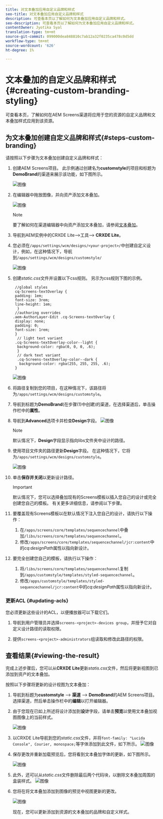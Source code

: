 ```yaml
---
title: 对文本叠加应用自定义品牌和样式
seo-title: 对文本叠加应用自定义品牌和样式
description: 可查看本页以了解如何为文本叠加应用自定义品牌和样式。
seo-description: 可查看本页以了解如何为文本叠加应用自定义品牌和样式。
contentOwner: Jyotika Syal
translation-type: tm+mt
source-git-commit: 099000dea848810c7ab12a32f0235ca478c0d5dd
workflow-type: tm+mt
source-wordcount: '626'
ht-degree: 1%

---
```



# 文本叠加的自定义品牌和样式{#creating-custom-branding-styling}

可查看本页，了解如何在AEM Screens渠道将应用于您的资源的自定义品牌和文本叠加样式应用到该资源。

## 为文本叠加创建自定义品牌和样式{#steps-custom-branding}

请按照以下步骤为文本叠加创建自定义品牌和样式：

1. 创建AEM Screens项目。 此示例通过创建名为&#x200B;**customstyle**&#x200B;的项目和标题为&#x200B;**DemoBrand**&#x200B;的渠道来展示该功能，如下图所示。

   ![图像](/help/user-guide/assets/custom-brand/custom-brand1.png)

1. 在编辑器中拖放图像，并向资产添加文本叠加。

   ![图像](/help/user-guide/assets/custom-brand/custom-brand2.png)

   >[!NOTE]
   >要了解如何在渠道编辑器中向资产添加文本叠加，请参阅[文本叠加](/help/user-guide/text-overlay.md)。

1. 导航到AEM实例中的CRXDE Lite—>工具—> **CRXDE Lite**。

1. 您必须在`/apps/settings/wcm/designs/<your-project>/`中创建自定义设计，例如，在这种情况下，导航到`/apps/settings/wcm/designs/customstyle/`

   ![图像](/help/user-guide/assets/custom-brand/custom-brand3.png)

1. 创建&#x200B;*static.css*&#x200B;文件并设置以下css规则。 另示为css规则下图的示例。

   ```shell
    //global styles
    cq-Screens-textOverlay {
    padding: 1em;
    font-size: 3rem;
    line-height: 1em;
     }
    //authoring overrides
   .aem-AuthorLayer-Edit .cq-Screens-textOverlay {
    display: none;
    padding: 0;
    font-size: 1rem;
    }
     // light text variant
    .cq-Screens-textOverlay-color--light {
     background-color: rgba(0, 0, 0, .6);
     }
     // dark text variant
     .cq-Screens-textOverlay-color--dark {
      background-color: rgba(255, 255, 255, .6);
    }
   ```

   ![图像](/help/user-guide/assets/custom-brand/custom-brand4.png)

1. 将路径复制到您的项目，在这种情况下，该路径将为`/apps/settings/wcm/designs/customstyle`。

1. 导航到标题为&#x200B;**DemoBrand**(在步骤(1)中创建)的渠道，在选择渠道后，单击操作栏中的&#x200B;**属性**。

1. 导航到&#x200B;**Advanced**&#x200B;选项卡并检查&#x200B;**Design**字段。
   ![图像](/help/user-guide/assets/custom-brand/custom-brand5.png)

   >[!NOTE]
   >默认情况下，**Design**&#x200B;字段显示指向libs文件夹中设计的路径。

1. 使用项目文件夹的路径更新&#x200B;**Design**&#x200B;字段。 在这种情况下，它将为`/apps/settings/wcm/designs/customstyle`。

   ![图像](/help/user-guide/assets/custom-brand/custom-brand6.png)

1. 单击&#x200B;**保存并关闭**&#x200B;以更新设计路径。

   >[!IMPORTANT]
   >默认情况下，您可以选择叠加现有的Screens模板以插入您自己的设计或完全创建您自己的模板。 有关更多详细信息，请参阅以下步骤。

1. 要覆盖现有Screens模板以在默认情况下注入您自己的设计，请执行以下操作：

   1. 在`/apps/screens/core/templates/sequencechannel`中叠加`/libs/screens/core/templates/sequencechannel`。
   1. 修改`/apps/screens/core/templates/sequencechannel/jcr:content`中的&#x200B;*cq:designPath*&#x200B;属性以指向新设计。

1. 要完全创建您自己的模板，请执行以下操作：
   1. 将`/libs/screens/core/templates/sequencechannel`复制到`/apps/customstyle/templates/styled-sequencechannel`。
   1. 修改`/apps/customstyle/templates/styled-sequencechannel/jcr:content`中的&#x200B;*cq:designPath*&#x200B;属性以指向新设计。


### 更新ACL {#updating-acls}

您必须更新这些设计的ACL，以便播放器可以下载它们。

1. 导航到用户管理员并选择`screens-<project>-devices group`，并授予它对自定义设计路径的读取权限。

1. 提供`screens-<project>-administrators`组读取和修改此路径的权限。

## 查看结果{#viewing-the-result}

完成上述步骤后，您可以从&#x200B;**CRXDE Lite**&#x200B;更新&#x200B;*statis.css*&#x200B;文件，然后将更新视图到已添加到资产的文本叠加。

按照以下步骤将更新的设计视图为文本叠加：

1. 导航到标题为&#x200B;**customstyle** —> **渠道** —> **DemoBrand**&#x200B;的AEM Screens项目。 选择渠道，然后单击操作栏中的&#x200B;**编辑**&#x200B;以打开编辑器。

1. 由于您现在已如上所述将设计添加到&#x200B;**设计**&#x200B;字段，请单击&#x200B;**预览**&#x200B;以使用文本叠加视图图像上的当前样式。

   ![图像](/help/user-guide/assets/custom-brand/custom-brand7.png)

1. 以CRXDE Lite导航到您的&#x200B;*static.css*&#x200B;文件，并将`font-family: "Lucida Console", Courier, monospace;`等字体添加到此文件，如下所示。
   ![图像](/help/user-guide/assets/custom-brand/custom-brand8.png)

1. 保存更改并重新加载预览后，您将看到文本叠加字体的更新，如下图所示。

   ![图像](/help/user-guide/assets/custom-brand/custom-brand9.png)

1. 此外，还可以从&#x200B;*static.css*文件删除最后两个代码块，以删除文本叠加周围的盒装样式。
   ![图像](/help/user-guide/assets/custom-brand/custom-brand10.png)

1. 您将在将文本叠加添加到图像的预览中视图更新的更改。

   ![图像](/help/user-guide/assets/custom-brand/custom-brand11.png)

   现在，您可以更新添加到资源的文本叠加的品牌和自定义样式。









